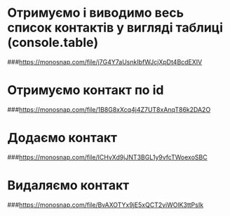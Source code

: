 # Отримуємо і виводимо весь список контактів у вигляді таблиці (console.table)
###https://monosnap.com/file/j7G4Y7aUsnkIbfWJcjXpDt4BcdEXIV
# Отримуємо контакт по id
###https://monosnap.com/file/1B8G8xXcq4j4Z7UT8xAnqT86k2DA2O
# Додаємо контакт
###https://monosnap.com/file/ICHvXd9jJNT3BGL1y9vfcTWoexoSBC
# Видаляємо контакт
###https://monosnap.com/file/BvAXOTYx9jE5xQCT2yiWOlK3ttPsIk
